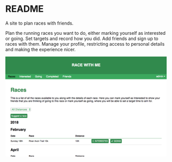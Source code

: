 # README

A site to plan races with friends.

Plan the running races you want to do, either marking yourself as interested or going. Set targets and record how you did. Add friends and sign up to races with them. Manage your profile, restricting access to personal details and making the experience nicer.

![Alt text](race-planner.png?raw=true "site")
